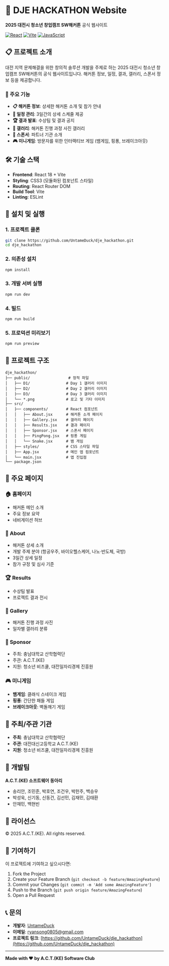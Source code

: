 # 🚀 DJE HACKATHON Website

**2025 대전시 청소년 창업캠프 SW해커톤** 공식 웹사이트

[![React](https://img.shields.io/badge/React-18.2.0-blue.svg)](https://reactjs.org/)
[![Vite](https://img.shields.io/badge/Vite-4.4.5-green.svg)](https://vitejs.dev/)
[![JavaScript](https://img.shields.io/badge/JavaScript-ES6+-yellow.svg)](https://www.javascript.com/)

## 📋 프로젝트 소개

대전 지역 문제해결을 위한 창의적 솔루션 개발을 주제로 하는 2025 대전시 청소년 창업캠프 SW해커톤의 공식 웹사이트입니다. 해커톤 정보, 일정, 결과, 갤러리, 스폰서 정보 등을 제공합니다.

### 🎯 주요 기능

- **📋 해커톤 정보**: 상세한 해커톤 소개 및 참가 안내
- **📅 일정 관리**: 3일간의 상세 스케줄 제공
- **🏆 결과 발표**: 수상팀 및 결과 공지
- **📸 갤러리**: 해커톤 진행 과정 사진 갤러리
- **🤝 스폰서**: 파트너 기관 소개
- **🎮 미니게임**: 방문자를 위한 인터랙티브 게임 (뱀게임, 핑퐁, 브레이크아웃)

## 🛠️ 기술 스택

- **Frontend**: React 18 + Vite
- **Styling**: CSS3 (모듈화된 컴포넌트 스타일)
- **Routing**: React Router DOM
- **Build Tool**: Vite
- **Linting**: ESLint

## 🚀 설치 및 실행

### 1. 프로젝트 클론
```bash
git clone https://github.com/UntameDuck/dje_hackathon.git
cd dje_hackathon
```

### 2. 의존성 설치
```bash
npm install
```

### 3. 개발 서버 실행
```bash
npm run dev
```

### 4. 빌드
```bash
npm run build
```

### 5. 프로덕션 미리보기
```bash
npm run preview
```

## 📁 프로젝트 구조

```
dje_hackathon/
├── public/                 # 정적 파일
│   ├── D1/                # Day 1 갤러리 이미지
│   ├── D2/                # Day 2 갤러리 이미지
│   ├── D3/                # Day 3 갤러리 이미지
│   └── *.png              # 로고 및 기타 이미지
├── src/
│   ├── components/        # React 컴포넌트
│   │   ├── About.jsx      # 해커톤 소개 페이지
│   │   ├── Gallery.jsx    # 갤러리 페이지
│   │   ├── Results.jsx    # 결과 페이지
│   │   ├── Sponsor.jsx    # 스폰서 페이지
│   │   ├── PingPong.jsx   # 핑퐁 게임
│   │   └── Snake.jsx      # 뱀 게임
│   ├── styles/            # CSS 스타일 파일
│   ├── App.jsx            # 메인 앱 컴포넌트
│   └── main.jsx           # 앱 진입점
└── package.json
```

## 🎨 주요 페이지

### 🏠 홈페이지
- 해커톤 메인 소개
- 주요 정보 요약
- 네비게이션 허브

### 📖 About
- 해커톤 상세 소개
- 개발 주제 분야 (항공우주, 바이오헬스케어, 나노·반도체, 국방)
- 3일간 상세 일정
- 참가 규정 및 심사 기준

### 🏆 Results
- 수상팀 발표
- 프로젝트 결과 전시

### 📸 Gallery
- 해커톤 진행 과정 사진
- 일자별 갤러리 분류

### 🤝 Sponsor
- 주최: 충남대학교 산학협력단
- 주관: A.C.T.(KE)
- 지원: 청소년 비즈쿨, 대전일자리경제 진흥원

### 🎮 미니게임
- **뱀게임**: 클래식 스네이크 게임
- **핑퐁**: 간단한 패들 게임
- **브레이크아웃**: 벽돌깨기 게임

## 🏢 주최/주관 기관

- **주최**: 충남대학교 산학협력단
- **주관**: 대전대신고등학교 A.C.T.(KE)
- **지원**: 청소년 비즈쿨, 대전일자리경제 진흥원

## 👥 개발팀

**A.C.T.(KE) 소프트웨어 동아리**
- 송리안, 조민준, 박호연, 조건우, 박헌주, 백승우
- 박성욱, 신기동, 신동건, 김선민, 김재민, 김태환
- 안재민, 백현빈

## 📄 라이선스

© 2025 A.C.T.(KE). All rights reserved.

## 🤝 기여하기

이 프로젝트에 기여하고 싶으시다면:

1. Fork the Project
2. Create your Feature Branch (`git checkout -b feature/AmazingFeature`)
3. Commit your Changes (`git commit -m 'Add some AmazingFeature'`)
4. Push to the Branch (`git push origin feature/AmazingFeature`)
5. Open a Pull Request

## 📞 문의

- **개발자**: [UntameDuck](https://github.com/UntameDuck)
- **이메일**: ryansong0805@gmail.com
- **프로젝트 링크**: [https://github.com/UntameDuck/dje_hackathon](https://github.com/UntameDuck/dje_hackathon)

---

**Made with ❤️ by A.C.T.(KE) Software Club**
